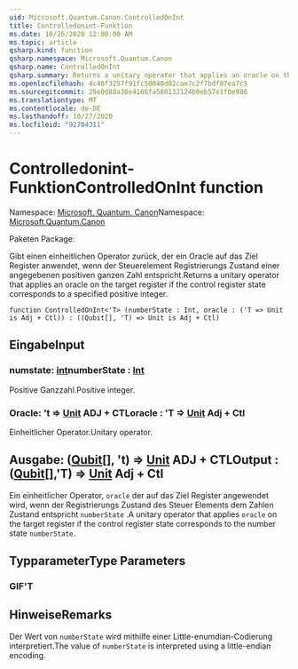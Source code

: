 ```yaml
---
uid: Microsoft.Quantum.Canon.ControlledOnInt
title: Controlledonint-Funktion
ms.date: 10/26/2020 12:00:00 AM
ms.topic: article
qsharp.kind: function
qsharp.namespace: Microsoft.Quantum.Canon
qsharp.name: ControlledOnInt
qsharp.summary: Returns a unitary operator that applies an oracle on the target register if the control register state corresponds to a specified positive integer.
ms.openlocfilehash: 4c48f3257f91fc50040d02cae7c2f7bdf87ea7c5
ms.sourcegitcommit: 29e0d88a30e4166fa580132124b0eb57e1f0e986
ms.translationtype: MT
ms.contentlocale: de-DE
ms.lasthandoff: 10/27/2020
ms.locfileid: "92704311"
---
```

# <a name="controlledonint-function"></a><span data-ttu-id="9bea0-102">Controlledonint-Funktion</span><span class="sxs-lookup"><span data-stu-id="9bea0-102">ControlledOnInt function</span></span>

<span data-ttu-id="9bea0-103">Namespace: [Microsoft. Quantum. Canon](xref:Microsoft.Quantum.Canon)</span><span class="sxs-lookup"><span data-stu-id="9bea0-103">Namespace: [Microsoft.Quantum.Canon](xref:Microsoft.Quantum.Canon)</span></span>

<span data-ttu-id="9bea0-104">Paketen [](https://nuget.org/packages/)</span><span class="sxs-lookup"><span data-stu-id="9bea0-104">Package: [](https://nuget.org/packages/)</span></span>


<span data-ttu-id="9bea0-105">Gibt einen einheitlichen Operator zurück, der ein Oracle auf das Ziel Register anwendet, wenn der Steuerelement Registrierungs Zustand einer angegebenen positiven ganzen Zahl entspricht.</span><span class="sxs-lookup"><span data-stu-id="9bea0-105">Returns a unitary operator that applies an oracle on the target register if the control register state corresponds to a specified positive integer.</span></span>

```qsharp
function ControlledOnInt<'T> (numberState : Int, oracle : ('T => Unit is Adj + Ctl)) : ((Qubit[], 'T) => Unit is Adj + Ctl)
```


## <a name="input"></a><span data-ttu-id="9bea0-106">Eingabe</span><span class="sxs-lookup"><span data-stu-id="9bea0-106">Input</span></span>

### <a name="numberstate--int"></a><span data-ttu-id="9bea0-107">numstate: [int](xref:microsoft.quantum.lang-ref.int)</span><span class="sxs-lookup"><span data-stu-id="9bea0-107">numberState : [Int](xref:microsoft.quantum.lang-ref.int)</span></span>

<span data-ttu-id="9bea0-108">Positive Ganzzahl.</span><span class="sxs-lookup"><span data-stu-id="9bea0-108">Positive integer.</span></span>


### <a name="oracle--t--unit-adj--ctl"></a><span data-ttu-id="9bea0-109">Oracle: 't => [Unit](xref:microsoft.quantum.lang-ref.unit) ADJ + CTL</span><span class="sxs-lookup"><span data-stu-id="9bea0-109">oracle : 'T => [Unit](xref:microsoft.quantum.lang-ref.unit) Adj + Ctl</span></span>

<span data-ttu-id="9bea0-110">Einheitlicher Operator.</span><span class="sxs-lookup"><span data-stu-id="9bea0-110">Unitary operator.</span></span>



## <a name="output--qubitt--unit-adj--ctl"></a><span data-ttu-id="9bea0-111">Ausgabe: ([Qubit](xref:microsoft.quantum.lang-ref.qubit)[], 't) => [Unit](xref:microsoft.quantum.lang-ref.unit) ADJ + CTL</span><span class="sxs-lookup"><span data-stu-id="9bea0-111">Output : ([Qubit](xref:microsoft.quantum.lang-ref.qubit)[],'T) => [Unit](xref:microsoft.quantum.lang-ref.unit) Adj + Ctl</span></span>

<span data-ttu-id="9bea0-112">Ein einheitlicher Operator, `oracle` der auf das Ziel Register angewendet wird, wenn der Registrierungs Zustand des Steuer Elements dem Zahlen Zustand entspricht `numberState` .</span><span class="sxs-lookup"><span data-stu-id="9bea0-112">A unitary operator that applies `oracle` on the target register if the control register state corresponds to the number state `numberState`.</span></span>

## <a name="type-parameters"></a><span data-ttu-id="9bea0-113">Typparameter</span><span class="sxs-lookup"><span data-stu-id="9bea0-113">Type Parameters</span></span>

### <a name="t"></a><span data-ttu-id="9bea0-114">GIF</span><span class="sxs-lookup"><span data-stu-id="9bea0-114">'T</span></span>



## <a name="remarks"></a><span data-ttu-id="9bea0-115">Hinweise</span><span class="sxs-lookup"><span data-stu-id="9bea0-115">Remarks</span></span>

<span data-ttu-id="9bea0-116">Der Wert von `numberState` wird mithilfe einer Little-enumdian-Codierung interpretiert.</span><span class="sxs-lookup"><span data-stu-id="9bea0-116">The value of `numberState` is interpreted using a little-endian encoding.</span></span>